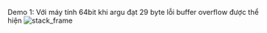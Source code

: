 Demo 1:
Với máy tính 64bit khi argu đạt 29 byte lỗi buffer overflow được thể hiện
![stack_frame](https://user-images.githubusercontent.com/80744099/192136311-596332df-fada-4a4e-af20-63d24ee1c2ec.png)
